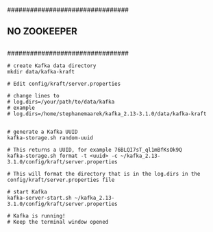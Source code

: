 ################################
##                            ##
##        NO ZOOKEEPER        ##
##                            ##
################################

```
# create Kafka data directory
mkdir data/kafka-kraft

# Edit config/kraft/server.properties

# change lines to 
# log.dirs=/your/path/to/data/kafka
# example
# log.dirs=/home/stephanemaarek/kafka_2.13-3.1.0/data/kafka-kraft


# generate a Kafka UUID
kafka-storage.sh random-uuid

# This returns a UUID, for example 76BLQI7sT_ql1mBfKsOk9Q
kafka-storage.sh format -t <uuid> -c ~/kafka_2.13-3.1.0/config/kraft/server.properties

# This will format the directory that is in the log.dirs in the config/kraft/server.properties file

# start Kafka
kafka-server-start.sh ~/kafka_2.13-3.1.0/config/kraft/server.properties

# Kafka is running! 
# Keep the terminal window opened
```